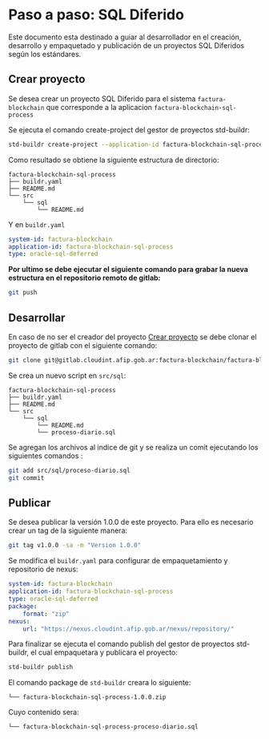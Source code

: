 # Paso a paso: SQL Diferido

Este documento esta destinado a guiar al desarrollador en el creación, desarrollo y empaquetado y publicación de un proyectos SQL Diferidos según los estándares.

## Crear proyecto

Se desea crear un proyecto SQL Diferido para el sistema `factura-blockchain` que corresponde a la aplicacion `factura-blockchain-sql-process`

Se ejecuta el comando create-project del gestor de proyectos std-buildr:

```bash
std-buildr create-project --application-id factura-blockchain-sql-process  --system-id factura-blockchain --type oracle-sql-deferred
```

Como resultado se obtiene la siguiente estructura de directorio:

```tree
factura-blockchain-sql-process
├── buildr.yaml
├── README.md
└── src
    └── sql
        └── README.md
```

Y en `buildr.yaml`

```yaml
system-id: factura-blockchain
application-id: factura-blockchain-sql-process
type: oracle-sql-deferred
```

**Por ultimo se debe ejecutar el siguiente comando para grabar la nueva estructura en el repositorio remoto de gitlab:**

```bash
git push
```

## Desarrollar

En caso de no ser el creador del proyecto [Crear proyecto](#Crear-proyecto) se debe clonar el proyecto de gitlab con el siguiente comando:

```bash
git clone git@gitlab.cloudint.afip.gob.ar:factura-blockchain/factura-blockchain-sql-process.git
```

Se crea un nuevo script en `src/sql`:

```tree
factura-blockchain-sql-process
├── buildr.yaml
├── README.md
└── src
    └── sql
        └── README.md
        └── proceso-diario.sql
```

Se agregan los archivos al indice de git y se realiza un comit ejecutando los siguientes comandos :

```bash
git add src/sql/proceso-diario.sql
git commit
```

## Publicar

Se desea publicar la versión 1.0.0 de este proyecto. Para ello es necesario crear un tag de la siguiente manera:

```bash
git tag v1.0.0 -sa -m "Version 1.0.0"
```

Se modifica el `buildr.yaml` para configurar de empaquetamiento y repositorio de nexus:

```yaml
system-id: factura-blockchain
application-id: factura-blockchain-sql-process
type: oracle-sql-deferred
package:
    format: "zip"
nexus:
    url: "https://nexus.cloudint.afip.gob.ar/nexus/repository/"
```

Para finalizar se ejecuta el comando publish del gestor de proyectos std-buildr, el cual empaquetara y publicara el proyecto:

```bash
std-buildr publish
```

El comando package de `std-buildr` creara lo siguiente:

```tree
└── factura-blockchain-sql-process-1.0.0.zip
```

Cuyo contenido sera:

```tree
└── factura-blockchain-sql-process-proceso-diario.sql
```
